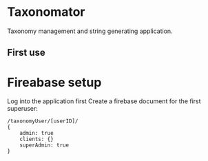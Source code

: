 # Taxonomator
Taxonomy management and string generating application.

## First use
# Fireabase setup
Log into the application first
Create a firebase document for the first superuser:
```
/taxonomyUser/[userID]/
{
    admin: true
    clients: {}
    superAdmin: true
}
```